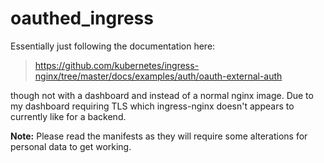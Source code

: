 # oauthed_ingress

Essentially just following the documentation here:

> https://github.com/kubernetes/ingress-nginx/tree/master/docs/examples/auth/oauth-external-auth

though not with a dashboard and instead of a normal nginx image. Due to my dashboard requiring TLS which ingress-nginx doesn't appears to currently like for a backend.

**Note:** Please read the manifests as they will require some alterations for personal data to get working.
